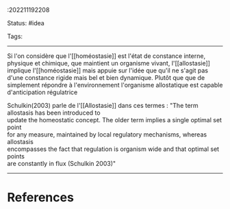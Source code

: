 :202211192208

Status: #idea

Tags:

---

Si l'on considère que l'[[homéostasie]] est l'état de constance interne, physique et chimique, que maintient un organisme vivant, l'[[allostasie]] implique l'[[homéostasie]] mais appuie sur l'idée que qu'il ne s'agit pas d'une constance rigide mais bel et bien dynamique. Plutôt que que de simplement répondre à l'environnement l'organisme allostatique est capable d'anticipation régulatrice

Schulkin(2003) parle de l'[[Allostasie]] dans ces termes : "The term allostasis has been introduced to  
update the homeostatic concept. The older term implies a single optimal set point  
for any measure, maintained by local regulatory mechanisms, whereas allostasis  
encompasses the fact that regulation is organism wide and that optimal set points  
are constantly in flux (Schulkin 2003)"

---
# References